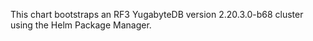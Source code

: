 This chart bootstraps an RF3 YugabyteDB version 2.20.3.0-b68 cluster using the Helm Package Manager.
